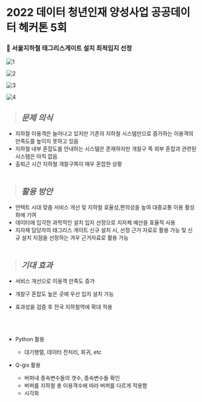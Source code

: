 # 2022 데이터 청년인재 양성사업 공공데이터 헤커톤 5회
### 🚃 서울지하철 태그리스게이트 설치 최적입지 선정

![1](https://user-images.githubusercontent.com/120001069/211492208-82c48c2a-0458-45c1-a136-ddfa18947502.png)

![2](https://user-images.githubusercontent.com/120001069/211492214-cb905feb-25f3-44af-94cb-cb98babf5751.png)

![3](https://user-images.githubusercontent.com/120001069/211492217-9dd350aa-6ec7-419f-b5bf-db83d15e8893.png)

![4](https://user-images.githubusercontent.com/120001069/211492219-981fcb90-7e80-4424-86fb-a4dbe1a1faa2.png)

>## <I> 문제 의식 </I>
- 지하철 이용객은 늘어나고 있지만 기존의 지하철 시스템만으로 증가하는 이용객의 만족도를 높이지 못하고 있음
- 지하철 내부 혼잡도를 안내하는 시스템은 존재하지만 개찰구 쪽 외부 혼잡과 관련된 시스템은 아직 없음
- 출퇴근 시간 지하철 개찰구쪽이 매우 혼잡한 상황
<br/><br/>

>## <I> 활용 방안 </I>
- 언텍트 시대 맞춤 서비스 개선 및 지하철 효율성,편의성을 높여 대중교통 이용 활성화에 기여
- 데이터에 입각한 과학적인 설치 입지 선정으로 지자체 예산을 효율적 사용
- 지자체 담당자의 태그리스 게이트 신규 설치 시, 선정 근거 자료로 활용 가능 및 신규 설치 지점을 선정하는 겨우 근거자료로 활용 가능
<br/><br/>

>## <I> 기대 효과 </I>
- 서비스 개선으로 이용객 만족도 증가
- 개찰구 혼잡도 높은 곳에 우선 입지 설치 가능
- 효과성을 검증 후  전국 지하철역에 확대 적용
<br/><br/>
<br/><br/>

- Python 활용
  - 대기행렬, 데이터 전처리, 회귀, etc
 
- Q-gis 활용
  - 버퍼내 종속변수들의 갯수, 종속변수들 확인
  - 버퍼를 지하철 총 이용객수에 따라 버퍼를 다르게 적용함
  - 시각화
